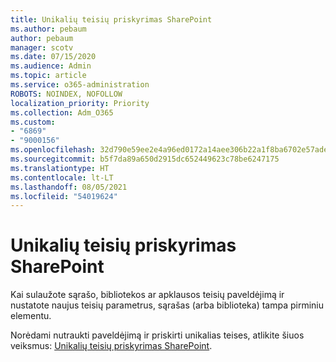```yaml
---
title: Unikalių teisių priskyrimas SharePoint
ms.author: pebaum
author: pebaum
manager: scotv
ms.date: 07/15/2020
ms.audience: Admin
ms.topic: article
ms.service: o365-administration
ROBOTS: NOINDEX, NOFOLLOW
localization_priority: Priority
ms.collection: Adm_O365
ms.custom:
- "6869"
- "9000156"
ms.openlocfilehash: 32d790e59ee2e4a96ed0172a14aee306b22a1f8ba6702e57ade5357a69b46803
ms.sourcegitcommit: b5f7da89a650d2915dc652449623c78be6247175
ms.translationtype: HT
ms.contentlocale: lt-LT
ms.lasthandoff: 08/05/2021
ms.locfileid: "54019624"
---
```

# <a name="assign-unique-permissions-in-sharepoint"></a>Unikalių teisių priskyrimas SharePoint

Kai sulaužote sąrašo, bibliotekos ar apklausos teisių paveldėjimą ir nustatote naujus teisių parametrus, sąrašas (arba biblioteka) tampa pirminiu elementu.  

Norėdami nutraukti paveldėjimą ir priskirti unikalias teises, atlikite šiuos veiksmus: [Unikalių teisių priskyrimas SharePoint](https://support.microsoft.com/office/customize-permissions-for-a-sharepoint-list-or-library-02d770f3-59eb-4910-a608-5f84cc297782#bkmk_break).
